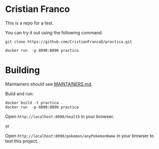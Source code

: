 # Cristian Franco 

This is a repo for a test.

You can try it out using the following command.

```
git clone https://github.com/CristianFrancoD/practica.git
```


```
docker run  -p 8090:8090 practica
```


# Building

Maintainers should see [MAINTAINERS.md](MAINTAINERS.md).

Build and run:
```
docker build -t practica . 
docker run  -p 8090:8090 practica
```
Open `http://localhost:8090/health` in your browser.

or


Open `http://localhost:8090/pokemon/anyPokemonName` in your browser to test this project.
